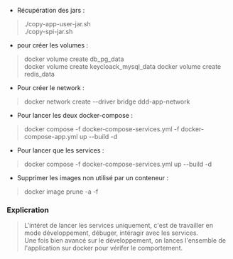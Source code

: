 - Récupération des jars : 

> ./copy-app-user-jar.sh  
> ./copy-spi-jar.sh

- pour créer les volumes :  

> docker volume create db_pg_data  
> docker volume create keycloack_mysql_data
> docker volume create redis_data

- Pour créer le network :  

> docker network create --driver bridge ddd-app-network

- Pour lancer les deux docker-compose :   

> docker compose -f docker-compose-services.yml -f docker-compose-app.yml up --build -d

- Pour lancer que les services : 
> docker compose -f docker-compose-services.yml up --build -d

- Supprimer les images non utilisé par un conteneur : 
> docker image prune -a -f
### Explicration 
> L'intéret de lancer les services uniquement, c'est de travailler en mode développement, débuger, intéragir avec les services.  
> Une fois bien avancé sur le développement, on lances l'ensemble de l'application sur docker pour vérifer le comportement.